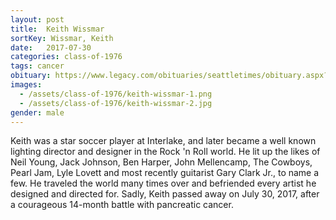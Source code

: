 ```yaml
---
layout: post
title:  Keith Wissmar
sortKey: Wissmar, Keith
date:   2017-07-30
categories: class-of-1976
tags: cancer
obituary: https://www.legacy.com/obituaries/seattletimes/obituary.aspx?page=lifestory&pid=186369064
images:
  - /assets/class-of-1976/keith-wissmar-1.png
  - /assets/class-of-1976/keith-wissmar-2.jpg
gender: male
---
```

Keith was a star soccer player at Interlake, and later became a well known lighting director and designer in the Rock 'n Roll world. He lit up the likes of Neil Young, Jack Johnson, Ben Harper, John Mellencamp, The Cowboys, Pearl Jam, Lyle Lovett and most recently guitarist Gary Clark Jr., to name a few.  He traveled the world many times over and befriended every artist he designed and directed for. Sadly, Keith passed away on July 30, 2017, after a courageous 14-month battle with pancreatic cancer.
